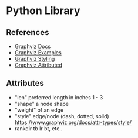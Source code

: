 

# Python Library
## References
  * [Graphviz Docs](https://graphviz.readthedocs.io/en/stable/)
  * [Graphviz Examples](https://graphviz.readthedocs.io/en/stable/examples.html#btree-py)
  * [Graphviz Styling](https://graphviz.readthedocs.io/en/stable/manual.html#styling)
  * [Graphviz Attributed](https://www.graphviz.org/doc/info/attrs.html)


## Attributes
* "len" preferred length in inches 1 - 3
* "shape" a node shape
* "weight" of an edge
* "style" edge/node (dash, dotted, solid) https://www.graphviz.org/docs/attr-types/style/
* rankdir tb lr bt, etc..